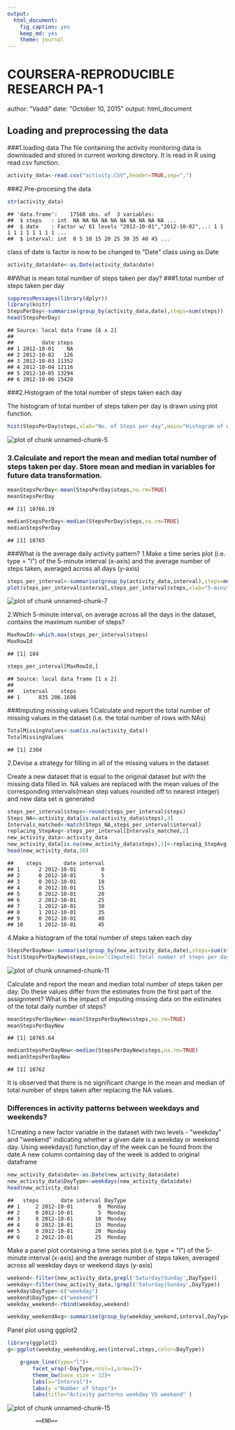 ```yaml
---
output: 
  html_document: 
    fig_caption: yes
    keep_md: yes
    theme: journal
---
```

COURSERA-REPRODUCIBLE RESEARCH PA-1
====================================
author: "Vaddi"
date: "October 10, 2015"
output: html_document

## Loading and preprocessing the data
###1.loading data
The file containing the activity monitoring data is downloaded and stored in current working directory. It is read in R using read.csv function.


```r
activity_data<-read.csv("activity.CSV",header=TRUE,sep=",")
```

###2.Pre-procesing the data


```r
str(activity_data)
```

```
## 'data.frame':	17568 obs. of  3 variables:
##  $ steps   : int  NA NA NA NA NA NA NA NA NA NA ...
##  $ date    : Factor w/ 61 levels "2012-10-01","2012-10-02",..: 1 1 1 1 1 1 1 1 1 1 ...
##  $ interval: int  0 5 10 15 20 25 30 35 40 45 ...
```
class of date is factor is now to be changed to "Date" class using as.Date


```r
activity_data$date<-as.Date(activity_data$date)
```
##What is mean total number of steps taken per day?
###1.total number of steps taken per day

```r
suppressMessages(library(dplyr))
library(knitr)
StepsPerDay<-summarise(group_by(activity_data,date),steps=sum(steps))
head(StepsPerDay)
```

```
## Source: local data frame [6 x 2]
## 
##         date steps
## 1 2012-10-01    NA
## 2 2012-10-02   126
## 3 2012-10-03 11352
## 4 2012-10-04 12116
## 5 2012-10-05 13294
## 6 2012-10-06 15420
```
###2.Histogram of the total number of steps taken each day

The histogram of total number of steps taken per day is drawn using plot function.



```r
hist(StepsPerDay$steps,xlab="No. of Steps per day",main="Histogram of no. of steps taken per day",col="red")
```

![plot of chunk unnamed-chunk-5](figure/unnamed-chunk-5-1.png) 

### 3.Calculate and report the mean and median total number of steps taken per day. Store mean and median in variables for future data transformation.


```r
meanStepsPerDay<-mean(StepsPerDay$steps,na.rm=TRUE)
meanStepsPerDay
```

```
## [1] 10766.19
```

```r
medianStepsPerDay<-median(StepsPerDay$steps,na.rm=TRUE)
medianStepsPerDay
```

```
## [1] 10765
```

###What is the average daily activity pattern?
 1.Make a time series plot (i.e. type = "l") of the 5-minute interval (x-axis) and the average number of steps taken, averaged across all days (y-axis)

```r
steps_per_interval<-summarise(group_by(activity_data,interval),steps=mean(steps,na.rm=TRUE))
plot(steps_per_interval$interval,steps_per_interval$steps,xlab="5-minute intervals",ylab="Mean Steps Per Interval",type="l",col="blue",main="Avg no. of steps per every 5-min interval")
```

![plot of chunk unnamed-chunk-7](figure/unnamed-chunk-7-1.png) 



2.Which 5-minute interval, on average across all the days in the dataset, contains the maximum number of steps?

```r
MaxRowId<-which.max(steps_per_interval$steps)
MaxRowId
```

```
## [1] 104
```

```r
steps_per_interval[MaxRowId,]
```

```
## Source: local data frame [1 x 2]
## 
##   interval    steps
## 1      835 206.1698
```
###Imputing missing values
1.Calculate and report the total number of missing values in the dataset (i.e. the total number of rows with NAs)

```r
TotalMissingValues<-sum(is.na(activity_data))
TotalMissingValues
```

```
## [1] 2304
```
2.Devise a strategy for filling in all of the missing values in the dataset
  
 Create a new dataset that is equal to the original dataset but with the missing data filled in.
 NA values are replaced with the mean values of the corresponding intervals(mean step  values rounded off to nearest integer) and new data set is  generated
 

```r
steps_per_interval$steps<-round(steps_per_interval$steps)
Steps_NA<-activity_data[is.na(activity_data$steps),3]
Intervals_matched<-match(Steps_NA,steps_per_interval$interval)
replacing_StepAvg<-steps_per_interval[Intervals_matched,2]
new_activity_data<-activity_data
new_activity_data[is.na(new_activity_data$steps),1]<-replacing_StepAvg
head(new_activity_data,10)
```

```
##    steps       date interval
## 1      2 2012-10-01        0
## 2      0 2012-10-01        5
## 3      0 2012-10-01       10
## 4      0 2012-10-01       15
## 5      0 2012-10-01       20
## 6      2 2012-10-01       25
## 7      1 2012-10-01       30
## 8      1 2012-10-01       35
## 9      0 2012-10-01       40
## 10     1 2012-10-01       45
```
4.Make a histogram of the total number of steps taken each day  


```r
StepsPerDayNew<-summarise(group_by(new_activity_data,date),steps=sum(steps))
hist(StepsPerDayNew$steps,main="(Imputed) Total number of steps per day", xlab="Total number of steps in a day",col="red")
```

![plot of chunk unnamed-chunk-11](figure/unnamed-chunk-11-1.png) 



Calculate and report the mean and median total number of steps taken per day. Do these values differ from the estimates from the first part of the assignment? What is the impact of imputing missing data on the estimates of the total daily number of steps?

```r
meanStepsPerDayNew<-mean(StepsPerDayNew$steps,na.rm=TRUE)
meanStepsPerDayNew
```

```
## [1] 10765.64
```

```r
medianStepsPerDayNew<-median(StepsPerDayNew$steps,na.rm=TRUE)
medianStepsPerDayNew
```

```
## [1] 10762
```
It is observed that there is no significant change in the mean and median of total number of steps taken after replacing the NA values.


### Differences in activity patterns between weekdays and weekends?
1.Creating a new factor variable in the dataset with two levels - "weekday" and "weekend" indicating whether a given date is a weekday or weekend day.
Using weekdays() function,day of the week can be found from the date.A new column containing day of the week is added to original dataframe

```r
new_activity_data$date<-as.Date(new_activity_data$date)
new_activity_data$DayType<-weekdays(new_activity_data$date)
head(new_activity_data)
```

```
##   steps       date interval DayType
## 1     2 2012-10-01        0  Monday
## 2     0 2012-10-01        5  Monday
## 3     0 2012-10-01       10  Monday
## 4     0 2012-10-01       15  Monday
## 5     0 2012-10-01       20  Monday
## 6     2 2012-10-01       25  Monday
```

Make a panel plot containing a time series plot (i.e. type = "l") of the 5-minute interval (x-axis) and the average number of steps taken, averaged across all weekday days or weekend days (y-axis)


```r
weekend<-filter(new_activity_data,grepl('Saturday|Sunday',DayType))
weekday<-filter(new_activity_data,!grepl('Saturday|Sunday',DayType))
weekday$DayType<-c("weekday")
weekend$DayType<-c("weekend")
weekday_weekend<-rbind(weekday,weekend)

weekday_weekendAvg<-summarise(group_by(weekday_weekend,interval,DayType),steps=mean(steps))
```

Panel plot using ggplot2


```r
library(ggplot2)
g<-ggplot(weekday_weekendAvg,aes(interval,steps,color=DayType))

    g+geom_line(type="l")+
        facet_wrap(~DayType,ncol=1,nrow=2)+
        theme_bw(base_size = 12)+
        labs(x="Interval")+
        labs(y ="Number of Steps")+
        labs(title="Activity patterns weekday VS weekend" )
```

![plot of chunk unnamed-chunk-15](figure/unnamed-chunk-15-1.png) 


             ==END==







